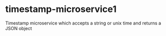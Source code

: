 # timestamp-microservice1
Timestamp microservice which accepts a string or unix time and returns a JSON object

